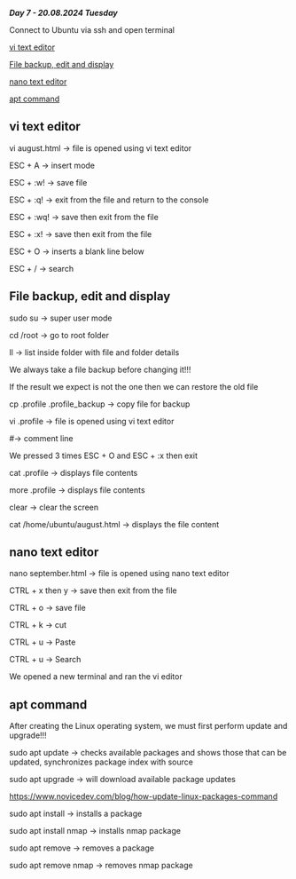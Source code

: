 _**Day 7 - 20.08.2024 Tuesday**_

Connect to Ubuntu via ssh and open terminal

[vi text editor](#vi-text-editor)

[File backup, edit and display](#File-backup-edit-and-display)

[nano text editor](#nano-text-editor)

[apt command](#apt-command)


## vi text editor

vi august.html → file is opened using vi text editor

ESC + A → insert mode

ESC + :w! → save file

ESC + :q! → exit from the file and return to the console

ESC + :wq! → save then exit from the file

ESC + :x! → save then exit from the file

ESC + O → inserts a blank line below

ESC + / → search

## File backup, edit and display

sudo su → super user mode

cd /root → go to root folder

ll → list inside folder with file and folder details

We always take a file backup before changing it!!!

If the result we expect is not the one then we can restore the old file

cp .profile .profile_backup → copy file for backup

vi .profile → file is opened using vi text editor

#→ comment line

We pressed 3 times ESC + O and ESC + :x then exit

cat .profile → displays file contents

more .profile → displays file contents

clear → clear the screen

cat /home/ubuntu/august.html → displays the file content


## nano text editor

nano september.html → file is opened using nano text editor

CTRL + x then y → save then exit from the file

CTRL + o → save file

CTRL + k → cut

CTRL + u → Paste

CTRL + u → Search

We opened a new terminal and ran the vi editor


## apt command

After creating the Linux operating system, we must first perform update and upgrade!!!

sudo apt update → checks available packages and shows those that can be updated, synchronizes package index with source

sudo apt upgrade → will download available package updates

https://www.novicedev.com/blog/how-update-linux-packages-command

sudo apt install → installs a package

sudo apt install nmap → installs nmap package

sudo apt remove → removes a package

sudo apt remove nmap → removes nmap package



